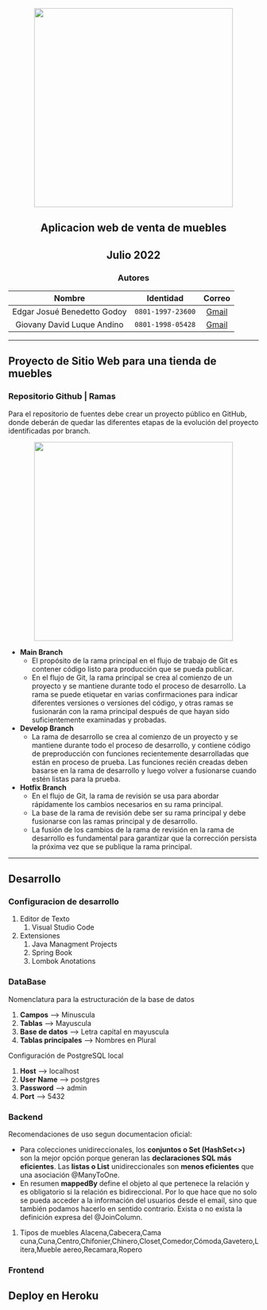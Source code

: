 <div align="center">
    <img src="https://www.armadilloamarillo.com/wp-content/uploads/spring-boot-ok.png" width=400px"> </img> 
    
<!-- Encabezado -->
## Aplicacion web de venta de muebles
## Julio 2022
### Autores

| Nombre | Identidad | Correo |
|:-------------:| :-----:|:-----:|
| Edgar Josué Benedetto Godoy | `0801-1997-23600` | [Gmail](mailto:ejbg597@gmail.com) |
| Giovany David Luque Andino  | `0801-1998-05428` | [Gmail](mailto:luque.cadeca@gmail.com) |

<!-- ## Resultado final
[Probar aplicación](https://productsbydepartment.herokuapp.com/) -->

</div>

_____

## Proyecto de Sitio Web para una tienda de muebles 
### Repositorio Github | Ramas
Para el repositorio de fuentes debe crear un proyecto público en GitHub, donde deberán de quedar las diferentes etapas de la evolución del proyecto identificadas por branch. 
<div align="center">
    <img src="https://1v5ymx3zt3y73fq5gy23rtnc-wpengine.netdna-ssl.com/wp-content/uploads/2021/03/git-flow-4.svg" width=400px"> </img> 
</div>

* **Main Branch** 
  * El propósito de la rama principal en el flujo de trabajo de Git es contener código listo para producción que se pueda publicar. 
  * En el flujo de Git, la rama principal se crea al comienzo de un proyecto y se mantiene durante todo el proceso de desarrollo. La rama se puede etiquetar en varias confirmaciones para indicar diferentes versiones o versiones del código, y otras ramas se fusionarán con la rama principal después de que hayan sido suficientemente examinadas y probadas.
* **Develop Branch**
  * La rama de desarrollo se crea al comienzo de un proyecto y se mantiene durante todo el proceso de desarrollo, y contiene código de preproducción con funciones recientemente desarrolladas que están en proceso de prueba. Las funciones recién creadas deben basarse en la rama de desarrollo y luego volver a fusionarse cuando estén listas para la prueba.
* **Hotfix Branch**
  * En el flujo de Git, la rama de revisión se usa para abordar rápidamente los cambios necesarios en su rama principal. 
  * La base de la rama de revisión debe ser su rama principal y debe fusionarse con las ramas principal y de desarrollo. 
  * La fusión de los cambios de la rama de revisión en la rama de desarrollo es fundamental para garantizar que la corrección persista la próxima vez que se publique la rama principal.

______
## Desarrollo
### Configuracion de desarrollo 
1. Editor de Texto 
   1. Visual Studio Code
2. Extensiones
   1. Java Managment Projects
   2. Spring Book
   3. Lombok Anotations
   
### DataBase
Nomenclatura para la estructuración de la base de datos
1. **Campos** --> Minuscula 
2. **Tablas** --> Mayuscula
3. **Base de datos** --> Letra capital en mayuscula
4. **Tablas principales** --> Nombres en Plural

Configuración de PostgreSQL local
1. **Host** --> localhost
2. **User Name** --> postgres
3. **Password** --> admin
4. **Port** --> 5432 
### Backend
Recomendaciones de uso segun documentacion oficial:
* Para colecciones unidireccionales, los **conjuntos o Set (HashSet<>)** son la mejor opción porque generan las **declaraciones SQL más eficientes**. Las **listas o List** unidireccionales son **menos eficientes** que una asociación @ManyToOne.
* En resumen **mappedBy** define el objeto al que pertenece la relación y es obligatorio si la relación es bidireccional.  Por lo que hace que no solo se pueda acceder a la información del usuarios desde el email, sino que también podamos hacerlo en sentido contrario. Exista o no exista la definición expresa del @JoinColumn.

1. Tipos de muebles
Alacena,Cabecera,Cama cuna,Cuna,Centro,Chifonier,Chinero,Closet,Comedor,Cómoda,Gavetero,Litera,Mueble aereo,Recamara,Ropero

### Frontend
## Deploy en Heroku
